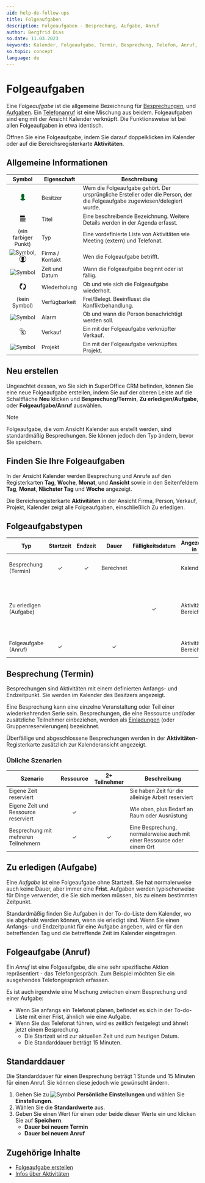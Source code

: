 ```yaml
---
uid: help-de-follow-ups
title: Folgeaufgaben
description: Folgeaufgaben - Besprechung, Aufgabe, Anruf
author: Bergfrid Dias
so.date: 11.03.2023
keywords: Kalender, Folgeaufgabe, Termin, Besprechung, Telefon, Anruf, Aufgabe, Zu erledigen
so.topic: concept
language: de
---
```


# Folgeaufgaben

Eine *Folgeaufgabe* ist die allgemeine Bezeichnung für [Besprechungen](#meeting), und [Aufgaben](#todo). Ein [Telefonanruf](#call) ist eine Mischung aus beidem. Folgeaufgaben sind eng mit der Ansicht Kalender verknüpft. Die Funktionsweise ist bei allen Folgeaufgaben in etwa identisch.

Öffnen Sie eine Folgeaufgabe, indem Sie darauf doppelklicken im Kalender oder auf die Bereichsregisterkarte **Aktivitäten**.

## Allgemeine Informationen

| Symbol | Eigenschaft | Beschreibung |
|:-:|---|---|
| ![Symbol][img9]| Besitzer | Wem die Folgeaufgabe gehört. Der ursprüngliche Ersteller oder die Person, der die Folgeaufgabe zugewiesen/delegiert wurde. |
| ![Symbol][img3]| Titel | Eine beschreibende Bezeichnung. Weitere Details werden in der Agenda erfasst. |
| (ein farbiger Punkt) | Typ | Eine vordefinierte Liste von Aktivitäten wie Meeting (extern) und Telefonat. |
| ![Symbol][img7], ![Symbol][img8] | Firma / Kontakt | Wen die Folgeaufgabe betrifft. |
| ![Symbol][img10]| Zeit und Datum | Wann die Folgeaufgabe beginnt oder ist fällig. |
| ![Symbol][img4]| Wiederholung | Ob und wie sich die Folgeaufgabe wiederholt. |
| (kein Symbol) | Verfügbarkeit | Frei/Belegt. Beeinflusst die Konfliktbehandlung. |
| ![Symbol][img2] | Alarm | Ob und wann die Person benachrichtigt werden soll. |
| ![Symbol][img5] | Verkauf | Ein mit der Folgeaufgabe verknüpfter Verkauf. |
| ![Symbol][img6] | Projekt | Ein mit der Folgeaufgabe verknüpftes Projekt. |

## Neu erstellen

Ungeachtet dessen, wo Sie sich in SuperOffice CRM befinden, können Sie eine neue Folgeaufgabe erstellen, indem Sie auf der oberen Leiste auf die Schaltfläche **Neu** klicken und **Besprechung/Termin**, **Zu erledigen/Aufgabe**, oder **Folgeaufgabe/Anruf** auswählen.

> [!NOTE]
> Folgeaufgabe, die vom Ansicht Kalender aus erstellt werden, sind standardmäßig Besprechungen. Sie können jedoch den Typ ändern, bevor Sie speichern.

## Finden Sie Ihre Folgeaufgaben

In der Ansicht Kalender werden Besprechung und Anrufe auf den Registerkarten **Tag**, **Woche**, **Monat**, und **Ansicht** sowie in den Seitenfeldern **Tag**, **Monat**, **Nächster Tag** und **Woche** angezeigt.

Die Bereichsregisterkarte **Aktivitäten** in der Ansicht Firma, Person, Verkauf, Projekt, Kalender zeigt alle Folgeaufgaben, einschließlich Zu erledigen.

## Folgeaufgabstypen

| Typ | Startzeit | Endzeit | Dauer | Fälligkeitsdatum | Angezeigt in | Beschreibung | Beispiel |
|---|:-:|:-:|:-:|:-:|---|---|---|
| Besprechung (Termin) | &#10003; | &#10003; | Berechnet | | Kalender | Aktivität mit definiertem Start- und Endzeitpunkt | Externes Treffen mit Lieferanten |
| Zu erledigen (Aufgabe) | | | | &#10003; | Aktivitäten Bereich | Nachverfolgung ohne Startzeit | Erinnerung für Aufgaben, die bis zu einer bestimmten Zeit fällig sind |
| Folgeaufgabe (Anruf) | &#10003; | | &#10003; | | Aktivitäten Bereich | Telefonanruf | Eingehender Anruf vom Kunden |

## <a id="meeting" />Besprechung (Termin)

Besprechungen sind Aktivitäten mit einem definierten Anfangs- und Endzeitpunkt. Sie werden im Kalender des Besitzers angezeigt.

Eine Besprechung kann eine einzelne Veranstaltung oder Teil einer wiederkehrenden Serie sein. Besprechungen, die eine Ressource und/oder zusätzliche Teilnehmer einbeziehen, werden als [Einladungen][5] (oder Gruppenreservierungen) bezeichnet.

Überfällige und abgeschlossene Besprechungen werden in der **Aktivitäten**-Registerkarte zusätzlich zur Kalenderansicht angezeigt.

### Übliche Szenarien

| Szenario | Ressource | 2+ Teilnehmer | Beschreibung |
|---|:-:|:-:|---|
| Eigene Zeit reserviert | | | Sie haben Zeit für die alleinige Arbeit reserviert |
| Eigene Zeit und Ressource reserviert | &#10003; | | Wie oben, plus Bedarf an Raum oder Ausrüstung |
| Besprechung mit mehreren Teilnehmern | &#10003; | &#10003; | Eine Besprechung, normalerweise auch mit einer Ressource oder einem Ort |

## <a id="todo" />Zu erledigen (Aufgabe)

Eine *Aufgabe* ist eine Folgeaufgabe ohne Startzeit. Sie hat normalerweise auch keine Dauer, aber immer eine **Frist**. Aufgaben werden typischerweise für Dinge verwendet, die Sie sich merken müssen, bis zu einem bestimmten Zeitpunkt.

Standardmäßig finden Sie Aufgaben in der To-do-Liste dem Kalender, wo sie abgehakt werden können, wenn sie erledigt sind. Wenn Sie einen Anfangs- und Endzeitpunkt für eine Aufgabe angeben, wird er für den betreffenden Tag und die betreffende Zeit im Kalender eingetragen.

## <a id="call" />Folgeaufgabe (Anruf)

Ein *Anruf* ist eine Folgeaufgabe, die eine sehr spezifische Aktion repräsentiert - das Telefongespräch. Zum Beispiel möchten Sie ein ausgehendes Telefongespräch erfassen.

Es ist auch irgendwie eine Mischung zwischen einem Besprechung und einer Aufgabe:

* Wenn Sie anfangs ein Telefonat planen, befindet es sich in der To-do-Liste mit einer Frist, ähnlich wie eine Aufgabe.
* Wenn Sie das Telefonat führen, wird es zeitlich festgelegt und ähnelt jetzt einem Besprechung.
  * Die Startzeit wird zur aktuellen Zeit und zum heutigen Datum.
  * Die Standarddauer beträgt 15 Minuten.

## Standarddauer

Die Standarddauer für einen Besprechung beträgt 1 Stunde und 15 Minuten für einen Anruf. Sie können diese jedoch wie gewünscht ändern.

1. Gehen Sie zu ![Symbol][img14] **Persönliche Einstellungen** und wählen Sie **Einstellungen**.
1. Wählen Sie die **Standardwerte** aus.
1. Geben Sie einen Wert für einen oder beide dieser Werte ein und klicken Sie auf **Speichern**.
    * **Dauer bei neuem Termin**
    * **Dauer bei neuem Anruf**

## Zugehörige Inhalte

* [Folgeaufgabe erstellen][2]
* [Infos über Aktivitäten][4]

<!-- Referenced links -->
[2]: create-follow-up.md
[4]: ../../learn/basics/activity.md
[5]: invitation/index.md

<!-- Referenced images -->
[img2]: ../../../../common/icons/diary-alarm.png
[img3]: ../../../../common/icons/title.png
[img4]: ../../../../common/icons/diary-recurring-transparent.png
[img5]: ../../../../common/icons/sale.png
[img6]: ../../../../common/icons/singlecolour/project.png
[img7]: ../../../../common/icons/singlecolour/contact.png
[img8]: ../../../../common/icons/person.png
[img9]: ../../../../common/icons/associate-current.png
[img10]: ../../../../common/icons/now.png
[img14]: ../../../media/icons/personal-settings-small.png
